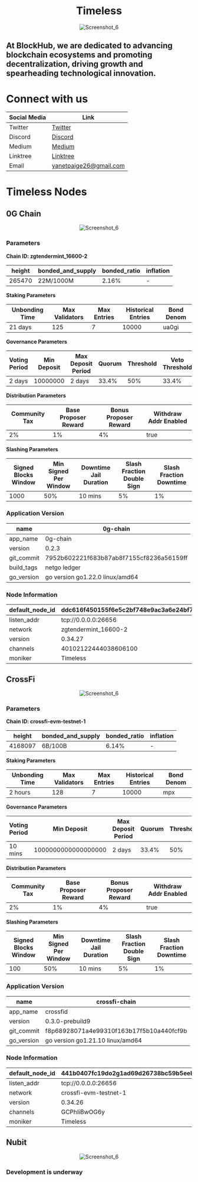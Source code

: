 <h1 align="center"> Timeless </h1>

<p align="center">
  <img src="https://github.com/user-attachments/assets/b76a6f39-bb48-4830-b739-2490b653ad05" alt="Screenshot_6">
</p>

## At BlockHub, we are dedicated to advancing blockchain ecosystems and promoting decentralization, driving growth and spearheading technological innovation.

# Connect with us

| Social Media | Link                                                              |
|--------------|-------------------------------------------------------------------|
| Twitter      | [Twitter](https://x.com/timecryptoless)                                |
| Discord      | [Discord](https://discord.com/users/843954637270417468)          |
| Medium     | [Medium](https://medium.com/@timelesscrypto)                                    |
| Linktree       | [Linktree](https://linktr.ee/timeless_crypto)                             |
| Email     |            yanetpaige26@gmail.com             |

# Timeless Nodes

## 0G Chain

<p align="center">
  <img src="https://github.com/user-attachments/assets/86bcd7a7-0313-476c-b31c-afd48c98a6b0" alt="Screenshot_6">
</p>

### Parameters

**Chain ID: zgtendermint_16600-2**

| height | bonded_and_supply | bonded_ratio | inflation |
| ------------- | ------------- | ------------- | ------------- |
| 265470 | 22M/1000M | 2.16% | - |

**Staking Parameters**

| Unbonding Time | Max Validators | Max Entries | Historical Entries | Bond Denom |
| ------------- | ------------- | ------------- | ------------- | ------------- |
| 21 days | 125 | 7 | 10000 | ua0gi |

**Governance Parameters**

| Voting Period | Min Deposit | Max Deposit Period | Quorum | Threshold | Veto Threshold |
| ------------- | ------------- | ------------- | ------------- | ------------- | ------------- |
| 2 days | 10000000 | 2 days | 33.4% | 50% | 33.4% |

**Distribution Parameters**

| Community Tax | Base Proposer Reward | Bonus Proposer Reward | Withdraw Addr Enabled |
| ------------- | ------------- | ------------- | ------------- |
| 2% | 1% | 4% | true |

**Slashing Parameters**

| Signed Blocks Window | Min Signed Per Window | Downtime Jail Duration | Slash Fraction Double Sign | Slash Fraction Downtime |
| ------------- | ------------- | ------------- | ------------- | ------------- |
| 1000 | 50% | 10 mins | 5% | 1% |

### Application Version

| name | 0g-chain |
| ------------- | ------------- |
| app_name |  0g-chain |
| version | 0.2.3 |
| git_commit | 7952b602221f683b87ab8f7155cf8236a56159ff |
| build_tags | netgo ledger |
| go_version | go version go1.22.0 linux/amd64 | 

### Node Information

| default_node_id | ddc616f450155f6e5c2bf748e9ac3a6e24bf78ac |
| ------------- | ------------- |
| listen_addr | tcp://0.0.0.0:26656 |
| network | zgtendermint_16600-2 |
| version | 0.34.27 |
| channels | 	40102122444038606100 |
| moniker | Timeless |

## CrossFi

<p align="center">
  <img src="https://github.com/user-attachments/assets/dabe1026-5775-47c6-a88c-2dbdf5115883" alt="Screenshot_6">
</p>

### Parameters

**Chain ID: crossfi-evm-testnet-1**

| height | bonded_and_supply | bonded_ratio | inflation |
| ------------- | ------------- | ------------- | ------------- |
| 4168097 | 6B/100B | 6.14% | - |

**Staking Parameters**

| Unbonding Time | Max Validators | Max Entries | Historical Entries | Bond Denom |
| ------------- | ------------- | ------------- | ------------- | ------------- |
| 2 hours | 128 | 7 | 10000 | mpx |

**Governance Parameters**

| Voting Period | Min Deposit | Max Deposit Period | Quorum | Threshold | Veto Threshold |
| ------------- | ------------- | ------------- | ------------- | ------------- | ------------- |
| 10 mins | 1000000000000000000 | 2 days | 33.4% | 50% | 33.4% |

**Distribution Parameters**

| Community Tax | Base Proposer Reward | Bonus Proposer Reward | Withdraw Addr Enabled |
| ------------- | ------------- | ------------- | ------------- |
| 2% | 1% | 4% | true |

**Slashing Parameters**

| Signed Blocks Window | Min Signed Per Window | Downtime Jail Duration | Slash Fraction Double Sign | Slash Fraction Downtime |
| ------------- | ------------- | ------------- | ------------- | ------------- |
| 100 | 50% | 10 mins | 5% | 1% |

### Application Version

| name | crossfi-chain |
| ------------- | ------------- |
| app_name | crossfid |
| version | 0.3.0-prebuild9 |
| git_commit | f8p68928071a4e99310f163b17f5b10a440fcf9b |
| go_version | go version go1.21.10 linux/amd64 | 

### Node Information

| default_node_id | 441b0407fc19do2g1ad69d26738bc59b5eeb678454 |
| ------------- | ------------- |
| listen_addr | tcp://0.0.0.0:26656 |
| network | crossfi-evm-testnet-1 |
| version | 0.34.26 |
| channels | GCPhIiBwOG6y |
| moniker | Timeless |

## Nubit 

<p align="center">
  <img src="https://github.com/user-attachments/assets/7f952f55-057d-4ed4-a825-43fe369bbcc9" alt="Screenshot_6">
</p>

### Development is underway




